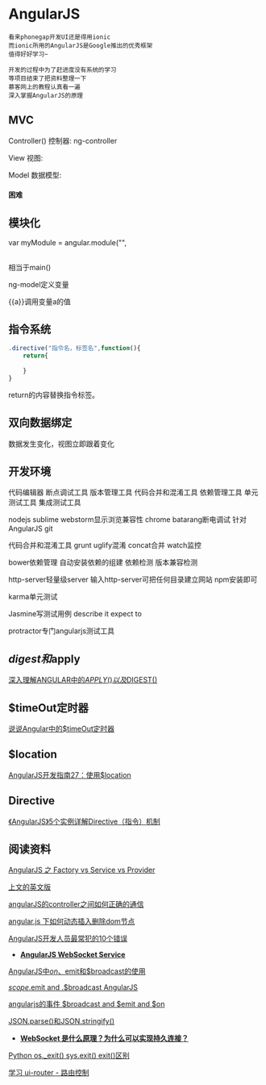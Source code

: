 # AngularJS

```
看来phonegap开发UI还是得用ionic
而ionic所用的AngularJS是Google推出的优秀框架
值得好好学习~

开发的过程中为了赶进度没有系统的学习
等项目结束了把资料整理一下
慕客网上的教程认真看一遍
深入掌握AngularJS的原理
```

## MVC

Controller() 控制器:
ng-controller

View 视图:

Model 数据模型:

#### 困难



## 模块化

var myModule = angular.module("",

## 

<html ng-app="">相当于main()

ng-model定义变量

<intput ng-model="a">

{{a}}调用变量a的值

## 指令系统

```javascript
.directive("指令名，标签名",function(){
	return{
	
	}
}
```

return的内容替换指令标签。

## 双向数据绑定

数据发生变化，视图立即跟着变化

## 开发环境

代码编辑器
断点调试工具
版本管理工具
代码合并和混淆工具
依赖管理工具
单元测试工具
集成测试工具

nodejs
sublime
webstorm显示浏览兼容性
chrome batarang断电调试 针对AngularJS
git 

代码合并和混淆工具 grunt
uglify混淆
concat合并
watch监控

bower依赖管理
自动安装依赖的组建
依赖检测
版本兼容检测

http-server轻量级server
输入http-server可把任何目录建立网站
npm安装即可

karma单元测试

Jasmine写测试用例
describe
it
expect
to

protractor专门angularjs测试工具


## $digest和$apply

[深入理解ANGULAR中的$APPLY()以及$DIGEST()](http://www.cnphp6.com/archives/64167)

[]()

[]()

## $timeOut定时器

[说说Angular中的$timeOut定时器](http://sentsin.com/web/486.html)

## $location

[AngularJS开发指南27：使用$location](http://www.angularjs.cn/A00M)

## Directive

[《AngularJS》5个实例详解Directive（指令）机制](http://damoqiongqiu.iteye.com/blog/1917971)

## 阅读资料

[AngularJS 之 Factory vs Service vs Provider](http://www.oschina.net/translate/angularjs-factory-vs-service-vs-provider)

[上文的英文版](http://blog.csdn.net/lglgsy456/article/details/36902179)


[angularJS的controller之间如何正确的通信](http://www.tuicool.com/articles/InuMF3J)

[angular.js 下如何动态插入删除dom节点](http://yijiebuyi.com/blog/7702aba213aec9de43b129b3d2f3b30c.html)

[AngularJS开发人员最常犯的10个错误](http://blog.jobbole.com/78946/)

* **[AngularJS WebSocket Service](http://www.51joben.com/archives/7302.html)**

[AngularJS中$on、$emit和$broadcast的使用](http://www.leikunsheng.com/?p=170)

[$scope.$emit and .$broadcast AngularJS](http://chenpeng.info/html/2260)

[angularjs的事件 $broadcast and $emit and $on](http://www.angularjs.cn/A08c)

[JSON.parse()和JSON.stringify()](http://blog.csdn.net/wangxiaohu__/article/details/7254598)

* **[WebSocket 是什么原理？为什么可以实现持久连接？](http://www.zhihu.com/question/20215561)**


[Python os._exit() sys.exit() exit()区别](http://blog.csdn.net/taohuaxinmu123/article/details/39669495)


[学习 ui-router - 路由控制](http://bubkoo.com/2014/01/02/angular/ui-router/guide/url-routing/)


